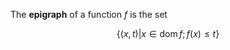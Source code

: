 The **epigraph** of a function $f$ is the set

$$
\{(x, t) \vert x \in \operatorname{dom} f; f(x) \leq t \}
$$